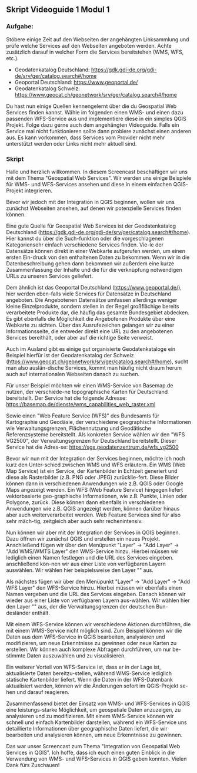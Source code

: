 ## Skript Videoguide 1 Modul 1


### Aufgabe: 


Stöbere einige Zeit auf den Webseiten der angehängten Linksammlung und prüfe welche Services auf den Webseiten angeboten werden. Achte zusätzlich darauf in welcher Form die Services bereitstehen (WMS, WFS, etc.).

* Geodatenkatalog Deutschland: https://gdk.gdi-de.org/gdi-de/srv/ger/catalog.search#/home
* Geoportal Deutschland: https://www.geoportal.de/ 
* Geodatenkatalog Schweiz: https://www.geocat.ch/geonetwork/srv/ger/catalog.search#/home

Du hast nun einige Quellen kennengelernt über die du Geospatial Web Services finden kannst. Wähle im folgenden einen WMS- und einen dazu passenden WFS-Service aus und implementiere diese in ein simples QGIS Projekt. Folge dazu gerne auch dem angehängten Videoguide. 
Falls ein Service mal nicht funktionieren sollte dann probiere zunächst einen anderen aus. Es kann vorkommen, dass Services vom Provider nicht mehr unterstützt werden oder Links nicht mehr aktuell sind. 

### Skript

Hallo und herzlich willkommen. In diesem Screencast beschäftigen wir uns mit dem Thema "Geospatial Web Services". Wir werden uns einige Beispiele für WMS- und WFS-Services ansehen und diese in einem einfachen QGIS-Projekt integrieren.

Bevor wir jedoch mit der Integration in QGIS beginnen, wollen wir uns zunächst Webseiten ansehen, auf denen wir potenzielle Services finden können. 

Eine gute Quelle für Geospatial Web Services ist der Geodatenkatalog Deutschland (https://gdk.gdi-de.org/gdi-de/srv/ger/catalog.search#/home). Hier kannst du über die Such-funktion oder die vorgeschlagenen Kategoriensehr einfach verschiedene Services finden. Vie-le der Datensätze können direkt in einer Webkarte aufgerufen werden, um einen ersten Ein-druck von den enthaltenen Daten zu bekommen. Wenn wir in die Datenbeschreibung gehen dann bekommen wir außerdem eine kurze Zusammenfassung der Inhalte und die für die verknüpfung notwendigen URLs zu unseren Services geliefert. 

Dem ähnlich ist das Geoportal Deutschland (https://www.geoportal.de/), hier werden eben-falls viele Services für Datensätze in Deutschland angeboten. Die Angebotenen Datensätze umfassen allerdings weniger kleine Einzelprodukte, sondern stellen in der Regel großflächige bereits verarbeitete Produkte dar, die häufig das gesamte Bundesgebiet abdecken. Es gibt ebenfalls die Möglichkeit die Angebotenen Produkte über eine Webkarte zu sichten. Über das Ausrufezeichen gelangen wir zu einer Informationsseite, die entweder direkt eine URL zu den angebotenen Services bereithält, oder aber auf die richtige Seite verweist. 

Auch im Ausland gibt es einige gut organisierte Geodatenkataloge ein Beispiel hierfür ist der Geodatenkatalog der Schweiz	 (https://www.geocat.ch/geonetwork/srv/ger/catalog.search#/home), sucht man also auslän-dische Services, kommt man häufig nicht draum herum auch auf internationalen Webseiten danach zu suchen.

Für unser Beispiel möchten wir einen WMS-Service von Basemap.de nutzen, der verschiede-ne topographische Karten für Deutschland bereitstellt. Der Service hat die folgende Adresse: https://basemap.de/dienste/wms_capabilities_web_raster.xml 

Sowie einen "Web Feature Service (WFS)" des Bundesamts für Kartographie und Geodäsie, der verschiedene geographische Informationen wie Verwaltungsgrenzen, Flächennutzung und Geodätische Referenzsysteme bereitstellt. Als konkreten Service wählen wir den "WFS VG2500", der Verwaltungsgrenzen für Deutschland bereitstellt. Dieser Service hat die Adres-se: https://sgx.geodatenzentrum.de/wfs_vg2500

Bevor wir nun mit der Integration der Services beginnen, möchte ich noch kurz den Unter-schied zwischen WMS und WFS erläutern. Ein WMS (Web Map Service) ist ein Service, der Kartenbilder in Echtzeit generiert und diese als Rasterbilder (z.B. PNG oder JPEG) zurücklie-fert. Diese Bilder können dann in verschiedenen Anwendungen wie z.B. QGIS oder Google Maps angezeigt werden. Ein WFS (Web Feature Service) hingegen liefert vektorbasierte geo-graphische Informationen, wie z.B. Punkte, Linien oder Polygone, zurück. Diese können dann ebenfalls in verschiedenen Anwendungen wie z.B. QGIS angezeigt werden, können darüber hinaus aber auch weiterverarbeitet werden. Web Feature Services sind für also sehr mäch-tig, zeitgleich aber auch sehr rechenintensiv. 

Nun können wir aber mit der Integration der Services in QGIS beginnen. Dazu öffnen wir zunächst QGIS und erstellen ein neues Projekt. Anschließend fügen wir über den Menüpunkt "Layer" -> "Add Layer" -> "Add WMS/WMTS Layer" den WMS-Service hinzu. Hierbei müssen wir lediglich einen Namen festlegen und die URL des Services eingeben. anschließend kön-nen wir aus einer Liste von verfügbaren Layern auswählen. Wir wählen hier beispielsweise den Layer "" aus.

Als nächstes fügen wir über den Menüpunkt "Layer" -> "Add Layer" -> "Add WFS Layer" den WFS-Service hinzu. Hierbei müssen wir ebenfalls einen Namen vergeben und die URL des Services eingeben. Danach können wir wieder aus einer Liste von verfügbaren Layern aus-wählen. Wir wählen hier den Layer "" aus, der die Verwaltungsgrenzen der deutschen Bun-desländer enthält.

Mit einem WFS-Service können wir verschiedene Aktionen durchführen, die mit einem WMS-Service nicht möglich sind. Zum Beispiel können wir die Daten aus dem WFS-Service in QGIS bearbeiten, analysieren und modifizieren, um neue Erkenntnisse zu gewinnen oder neue Karten zu erstellen. Wir können auch komplexe Abfragen durchführen, um nur be-stimmte Daten auszuwählen und zu visualisieren.

Ein weiterer Vorteil von WFS-Service ist, dass er in der Lage ist, aktualisierte Daten bereitzu-stellen, während WMS-Service lediglich statische Kartenbilder liefert. Wenn die Daten in der WFS-Datenbank aktualisiert werden, können wir die Änderungen sofort im QGIS-Projekt se-hen und darauf reagieren.

Zusammenfassend bietet der Einsatz von WMS- und WFS-Services in QGIS eine leistungs-starke Möglichkeit, um geospatiale Daten anzuzeigen, zu analysieren und zu modifizieren. Mit einem WMS-Service können wir schnell und einfach Kartenbilder darstellen, während ein WFS-Service uns detaillierte Informationen über geographische Daten liefert, die wir bearbeiten und analysieren können, um neue Erkenntnisse zu gewinnen.

Das war unser Screencast zum Thema "Integration von Geospatial Web Services in QGIS". Ich hoffe, dass ich euch einen guten Einblick in die Verwendung von WMS- und WFS-Services in QGIS geben konnten. Vielen Dank fürs Zuschauen!
